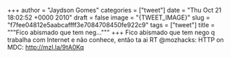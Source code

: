 
+++
author = "Jaydson Gomes"
categories = ["tweet"]
date = "Thu Oct 21 18:02:52 +0000 2010"
draft = false
image = "{TWEET_IMAGE}"
slug = "f7fee04812e5aabcaffff3e7084708450fe922c9"
tags = ["tweet"]
title = """Fico abismado que tem neg..."""
+++
Fico abismado que tem nego q trabalha com Internet e não conhece, então ta ai RT @mozhacks: HTTP on MDC: http://mzl.la/9tA0Kq
